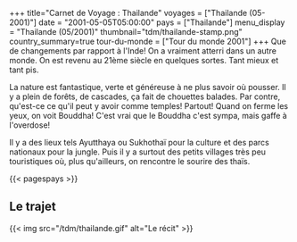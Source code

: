 +++
title="Carnet de Voyage : Thailande"
voyages = ["Thailande (05-2001)"]
date = "2001-05-05T05:00:00"
pays = ["Thailande"]
menu_display = "Thailande (05/2001)"
thumbnail="tdm/thailande-stamp.png"
country_summary=true
tour-du-monde = ["Tour du monde 2001"]
+++
Que de changements par rapport à l'Inde! On a vraiment atterri dans un autre monde. On est revenu au 21ème siècle en quelques sortes. Tant mieux et tant pis. 

La nature est fantastique, verte et généreuse à ne plus savoir où pousser. Il y a plein de forêts, de cascades, ça fait de chouettes balades. Par contre, qu'est-ce ce qu'il peut y avoir comme temples! Partout! Quand on ferme les yeux, on voit Bouddha! C'est vrai que le Bouddha c'est sympa, mais gaffe à l'overdose!

Il y a des lieux tels Ayutthaya ou Sukhothaï pour la culture et des parcs nationaux pour la jungle. Puis il y a surtout des petits villages très peu touristiques où, plus qu'ailleurs, on rencontre le sourire des thaïs.

{{< pagespays >}}
## Le trajet
{{< img src="/tdm/thailande.gif" alt="Le récit" >}}